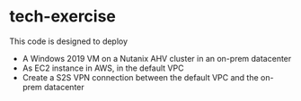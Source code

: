 # tech-exercise

This code is designed to deploy 
- A Windows 2019 VM on a Nutanix AHV cluster in an on-prem datacenter
- As EC2 instance in AWS, in the default VPC
- Create a S2S VPN connection between the default VPC and the on-prem datacenter
